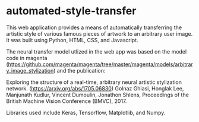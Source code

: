 # automated-style-transfer

This web application provides a means of automatically transferring the artistic style of various famous pieces of artwork to an arbitrary user image. It was built using Python, HTML, CSS, and Javascript.

The neural transfer model utlized in the web app was based on the model code in magenta (https://github.com/magenta/magenta/tree/master/magenta/models/arbitrary_image_stylization) and the publication:

Exploring the structure of a real-time, arbitrary neural artistic stylization network. (https://arxiv.org/abs/1705.06830) Golnaz Ghiasi, Honglak Lee, Manjunath Kudlur, Vincent Dumoulin, Jonathon Shlens, Proceedings of the British Machine Vision Conference (BMVC), 2017.

Libraries used include Keras, Tensorflow, Matplotlib, and Numpy.
